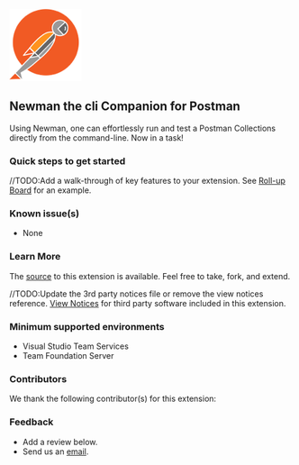 ![](/static/images/logo.png)

## Newman the cli Companion for Postman ##

Using Newman, one can effortlessly run and test a Postman Collections directly from the command-line. Now in a task!

### Quick steps to get started ###

//TODO:Add a walk-through of key features to your extension. See [Roll-up Board](https://marketplace.visualstudio.com/items?itemName=ms-devlabs.RollUpBoard) for an example.

### Known issue(s)

- None

### Learn More

The [source](https://github.com/carlowahlstedt/NewmanPostman_VSTS_Task/) to this extension is available. Feel free to take, fork, and extend.

//TODO:Update the 3rd party notices file or remove the view notices reference.
[View Notices](https://github.com/carlowahlstedt/NewmanPostman_VSTS_Task/blob/master/ThirdPartyNotices.txt) for third party software included in this extension.

### Minimum supported environments ###

- Visual Studio Team Services
- Team Foundation Server

### Contributors ###

We thank the following contributor(s) for this extension:

### Feedback ###
- Add a review below.
- Send us an [email](mailto:carlowahlstedt@gmail.com).
